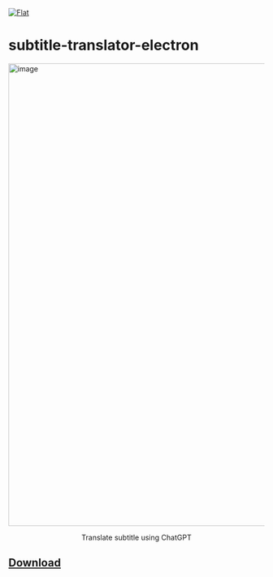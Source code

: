 [![Flat](https://gnehs.github.io/made-with-pancake-badge/flat.svg)](https://pancake.tw)
# subtitle-translator-electron

<img width="912" alt="image" src="https://user-images.githubusercontent.com/16719720/223349358-0da19ba4-21a4-467e-9a06-f4d62bbe20d0.png">
<p align="center">
  Translate subtitle using ChatGPT
</p>

## [Download](https://github.com/gnehs/subtitle-translator-electron/releases/latest)

